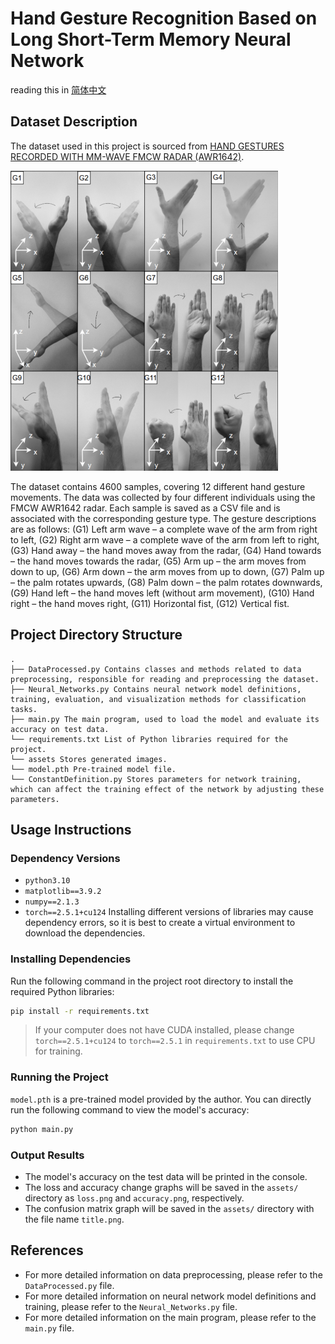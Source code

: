 # Hand Gesture Recognition Based on Long Short-Term Memory Neural Network
reading this in [简体中文](./README_ZH.md)


## Dataset Description



The dataset used in this project is sourced from [HAND GESTURES RECORDED WITH MM-WAVE FMCW RADAR (AWR1642)](https://ieee-dataport.org/open-access/hand-gestures-recorded-mm-wave-fmcw-radar-awr1642).

![](./assets/clip_image001.png)

The dataset contains 4600 samples, covering 12 different hand gesture movements. The data was collected by four different individuals using the FMCW AWR1642 radar. Each sample is saved as a CSV file and is associated with the corresponding gesture type. The gesture descriptions are as follows: (G1) Left arm wave – a complete wave of the arm from right to left, (G2) Right arm wave – a complete wave of the arm from left to right, (G3) Hand away – the hand moves away from the radar, (G4) Hand towards – the hand moves towards the radar, (G5) Arm up – the arm moves from down to up, (G6) Arm down – the arm moves from up to down, (G7) Palm up – the palm rotates upwards, (G8) Palm down – the palm rotates downwards, (G9) Hand left – the hand moves left (without arm movement), (G10) Hand right – the hand moves right, (G11) Horizontal fist, (G12) Vertical fist.

## Project Directory Structure

```
.
├── DataProcessed.py Contains classes and methods related to data preprocessing, responsible for reading and preprocessing the dataset.
├── Neural_Networks.py Contains neural network model definitions, training, evaluation, and visualization methods for classification tasks.
├── main.py The main program, used to load the model and evaluate its accuracy on test data.
└── requirements.txt List of Python libraries required for the project.
└── assets Stores generated images.
└── model.pth Pre-trained model file.
└── ConstantDefinition.py Stores parameters for network training, which can affect the training effect of the network by adjusting these parameters.
```

## Usage Instructions

### Dependency Versions

- `python3.10`
- `matplotlib==3.9.2`
- `numpy==2.1.3`
- `torch==2.5.1+cu124`
  Installing different versions of libraries may cause dependency errors, so it is best to create a virtual environment to download the dependencies.

### Installing Dependencies

Run the following command in the project root directory to install the required Python libraries:

```bash
pip install -r requirements.txt
```

> If your computer does not have CUDA installed, please change `torch==2.5.1+cu124` to `torch==2.5.1` in `requirements.txt` to use CPU for training.

### Running the Project

`model.pth` is a pre-trained model provided by the author. You can directly run the following command to view the model's accuracy:

```bash
python main.py
```

### Output Results

- The model's accuracy on the test data will be printed in the console.
- The loss and accuracy change graphs will be saved in the `assets/` directory as `loss.png` and `accuracy.png`, respectively.
- The confusion matrix graph will be saved in the `assets/` directory with the file name `title.png`.

## References
- For more detailed information on data preprocessing, please refer to the `DataProcessed.py` file.
- For more detailed information on neural network model definitions and training, please refer to the `Neural_Networks.py` file.
- For more detailed information on the main program, please refer to the `main.py` file.